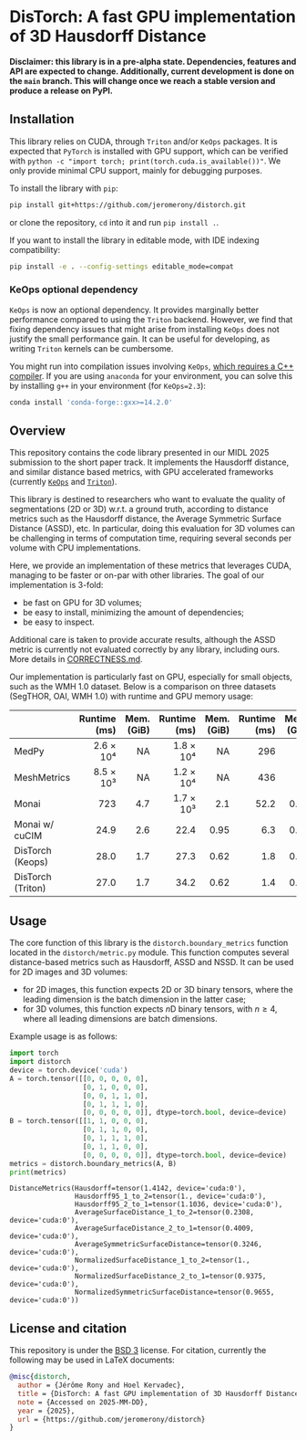 # DisTorch: A fast GPU implementation of 3D Hausdorff Distance

**Disclaimer: this library is in a pre-alpha state. Dependencies, features and API are expected to change.
Additionally, current development is done on the `main` branch.
This will change once we reach a stable version and produce a release on PyPI.**

## Installation

This library relies on CUDA, through `Triton` and/or `KeOps` packages.
It is expected that `PyTorch` is installed with GPU support, which can be verified with
`python -c "import torch; print(torch.cuda.is_available())"`.
We only provide minimal CPU support, mainly for debugging purposes.

To install the library with `pip`:
```bash
pip install git+https://github.com/jeromerony/distorch.git
```
or clone the repository, `cd` into it and run `pip install .`.

If you want to install the library in editable mode, with IDE indexing compatibility:
```bash
pip install -e . --config-settings editable_mode=compat
```

### KeOps optional dependency

`KeOps` is now an optional dependency. It provides marginally better performance compared to using the `Triton` backend.
However, we find that fixing dependency issues that might arise from installing `KeOps` does not justify the small performance gain.
It can be useful for developing, as writing `Triton` kernels can be cumbersome.

You might run into compilation issues involving `KeOps`, [which requires a C++ compiler](https://www.kernel-operations.io/keops/python/installation.html#compilation-issues).
If you are using `anaconda` for your environment, you can solve this by installing `g++` in your environment (for `KeOps=2.3`):
```bash
conda install 'conda-forge::gxx>=14.2.0'
```

## Overview

This repository contains the code library presented in our MIDL 2025 submission to the short paper track.
It implements the Hausdorff distance, and similar distance based metrics, with GPU accelerated frameworks (currently [`KeOps`](https://www.kernel-operations.io/) and [`Triton`](https://github.com/triton-lang/triton)).

This library is destined to researchers who want to evaluate the quality of segmentations (2D or 3D) w.r.t. a ground truth, according to distance metrics such as the Hausdorff distance, the Average Symmetric Surface Distance (ASSD), etc.
In particular, doing this evaluation for 3D volumes can be challenging in terms of computation time, requiring several seconds per volume with CPU implementations.

Here, we provide an implementation of these metrics that leverages CUDA, managing to be faster or on-par with other libraries.
The goal of our implementation is 3-fold:
- be fast on GPU for 3D volumes;
- be easy to install, minimizing the amount of dependencies;
- be easy to inspect.

Additional care is taken to provide accurate results, although the ASSD metric is currently not evaluated correctly by any library, including ours. More details in [CORRECTNESS.md](CORRECTNESS.md).

Our implementation is particularly fast on GPU, especially for small objects, such as the WMH 1.0 dataset.
Below is a comparison on three datasets (SegTHOR, OAI, WMH 1.0) with runtime and GPU memory usage:

|                   | Runtime (ms) | Mem. (GiB) | Runtime (ms) | Mem. (GiB) | Runtime (ms) | Mem. (GiB) |
|-------------------|-------------:|-----------:|-------------:|-----------:|-------------:|-----------:|
| MedPy             |    2.6 × 10⁴ |         NA |    1.8 × 10⁴ |         NA |          296 |         NA |
| MeshMetrics       |    8.5 × 10³ |         NA |    1.2 × 10⁴ |         NA |          436 |         NA |
| Monai             |          723 |        4.7 |    1.7 × 10³ |        2.1 |         52.2 |       0.52 |
| Monai w/ cuCIM    |         24.9 |        2.6 |         22.4 |       0.95 |          6.3 |       0.09 |
| DisTorch (Keops)  |         28.0 |        1.7 |         27.3 |       0.62 |          1.8 |       0.05 |
| DisTorch (Triton) |         27.0 |        1.7 |         34.2 |       0.62 |          1.4 |       0.05 |


## Usage

The core function of this library is the `distorch.boundary_metrics` function located in the `distorch/metric.py` module.
This function computes several distance-based metrics such as Hausdorff, ASSD and NSSD. It can be used for 2D images and 3D volumes:
- for 2D images, this function expects 2D or 3D binary tensors, where the leading dimension is the batch dimension in the latter case; 
- for 3D volumes, this function expects $n$D binary tensors, with $n\geq 4$, where all leading dimensions are batch dimensions.

Example usage is as follows:
```python
import torch
import distorch
device = torch.device('cuda')
A = torch.tensor([[0, 0, 0, 0, 0],
                  [0, 1, 0, 0, 0],
                  [0, 0, 1, 1, 0],
                  [0, 1, 1, 1, 0],
                  [0, 0, 0, 0, 0]], dtype=torch.bool, device=device)
B = torch.tensor([[1, 1, 0, 0, 0],
                  [0, 1, 1, 0, 0],
                  [0, 1, 1, 1, 0],
                  [0, 1, 1, 0, 0],
                  [0, 0, 0, 0, 0]], dtype=torch.bool, device=device)
metrics = distorch.boundary_metrics(A, B)
print(metrics)
```
```text
DistanceMetrics(Hausdorff=tensor(1.4142, device='cuda:0'),
                Hausdorff95_1_to_2=tensor(1., device='cuda:0'),
                Hausdorff95_2_to_1=tensor(1.1036, device='cuda:0'),
                AverageSurfaceDistance_1_to_2=tensor(0.2308, device='cuda:0'),
                AverageSurfaceDistance_2_to_1=tensor(0.4009, device='cuda:0'),
                AverageSymmetricSurfaceDistance=tensor(0.3246, device='cuda:0'),
                NormalizedSurfaceDistance_1_to_2=tensor(1., device='cuda:0'),
                NormalizedSurfaceDistance_2_to_1=tensor(0.9375, device='cuda:0'),
                NormalizedSymmetricSurfaceDistance=tensor(0.9655, device='cuda:0'))
```

## License and citation
This repository is under the [BSD 3](LICENSE) license. For citation, currently the following may be used in LaTeX documents:
```bibtex
@misc{distorch,
  author = {Jérôme Rony and Hoel Kervadec},
  title = {DisTorch: A fast GPU implementation of 3D Hausdorff Distance},
  note = {Accessed on 2025-MM-DD},
  year = {2025},
  url = {https://github.com/jeromerony/distorch}
}
